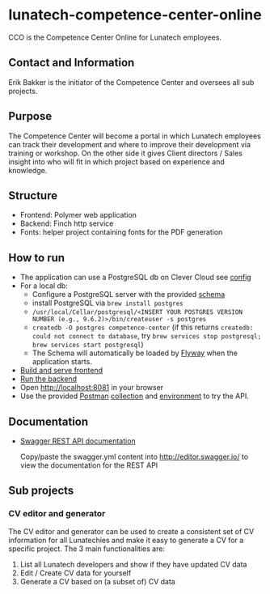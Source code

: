 # lunatech-competence-center-online
CCO is the Competence Center Online for Lunatech employees.

## Contact and Information
Erik Bakker is the initiator of the Competence Center and oversees all sub projects.

## Purpose
The Competence Center will become a portal in which Lunatech employees can track their development and where to improve their development via training or workshop. On the other side it gives Client directors / Sales insight into who will fit in which project based on experience and knowledge.

## Structure
- Frontend: Polymer web application
- Backend: Finch http service
- Fonts: helper project containing fonts for the PDF generation

## How to run
- The application can use a PostgreSQL db on Clever Cloud see [config](backend/src/main/resources/application.conf)
- For a local db: 
    - Configure a PostgreSQL server with the provided [schema](backend/src/main/resources/schema.sql)
    - install PostgreSQL via `brew install postgres`
    - `/usr/local/Cellar/postgresql/<INSERT YOUR POSTGRES VERSION NUMBER (e.g., 9.6.2)>/bin/createuser -s postgres`
    - `createdb -O postgres competence-center` (if this returns `createdb: could not connect to database`, try `brew services stop postgresql; brew services start postgresql`)
    - The Schema will automatically be loaded by [Flyway](http://flaywaydb.org) when the application starts.
- [Build and serve frontend](frontend/README.md)
- [Run the backend](backend/README.md)
- Open [http://localhost:8081](http://localhost:8081) in your browser
- Use the provided [Postman](https://www.getpostman.com/) [collection](backend/resources/CCO.postman_collection.json) and [environment](backend/resources/OCC.postman_environment.json) to try the API.


## Documentation

- [Swagger REST API documentation](backend/resources/swagger.yml)

  Copy/paste the swagger.yml content into http://editor.swagger.io/ to
  view the documentation for the REST API

## Sub projects

### CV editor and generator
The CV editor and generator can be used to create a consistent set of CV information for all Lunatechies and make it easy to generate a CV for a specific project. The 3 main functionalities are:
1. List all Lunatech developers and show if they have updated CV data
2. Edit / Create CV data for yourself
3. Generate a CV based on (a subset of) CV data
